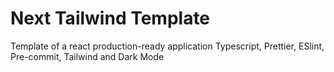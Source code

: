 # Next Tailwind Template

Template of a react production-ready application Typescript, Prettier, ESlint, Pre-commit, Tailwind and Dark Mode
